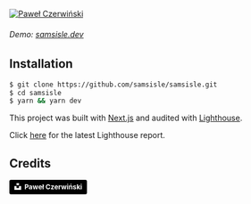 [![Paweł Czerwiński](https://raw.githubusercontent.com/samsisle/samsisle/master/public/pawel-czerwinski-_ePJEC-R0q4-unsplash.jpg)](https://samsisle.dev)

###### Demo: [samsisle.dev](https://samsisle.dev)

## Installation

```bash
$ git clone https://github.com/samsisle/samsisle.git
$ cd samsisle
$ yarn && yarn dev
```

This project was built with [Next.js](https://nextjs.org/) and audited with [Lighthouse](https://developers.google.com/web/tools/lighthouse).

Click [here](https://samsisle.dev/lighthouse_report) for the latest Lighthouse report.

## Credits

<a style="background-color:black;color:white;text-decoration:none;padding:4px 6px;font-family:-apple-system, BlinkMacSystemFont, &quot;San Francisco&quot;, &quot;Helvetica Neue&quot;, Helvetica, Ubuntu, Roboto, Noto, &quot;Segoe UI&quot;, Arial, sans-serif;font-size:12px;font-weight:bold;line-height:1.2;display:inline-block;border-radius:3px" href="https://unsplash.com/@pawel_czerwinski?utm_medium=referral&amp;utm_campaign=photographer-credit&amp;utm_content=creditBadge" target="_blank" rel="noopener noreferrer" title="Download free do whatever you want high-resolution photos from Paweł Czerwiński"><span style="display:inline-block;padding:2px 3px"><svg xmlns="http://www.w3.org/2000/svg" style="height:12px;width:auto;position:relative;vertical-align:middle;top:-2px;fill:white" viewBox="0 0 32 32"><title>unsplash-logo</title><path d="M10 9V0h12v9H10zm12 5h10v18H0V14h10v9h12v-9z"></path></svg></span><span style="display:inline-block;padding:2px 3px">Paweł Czerwiński</span></a>
